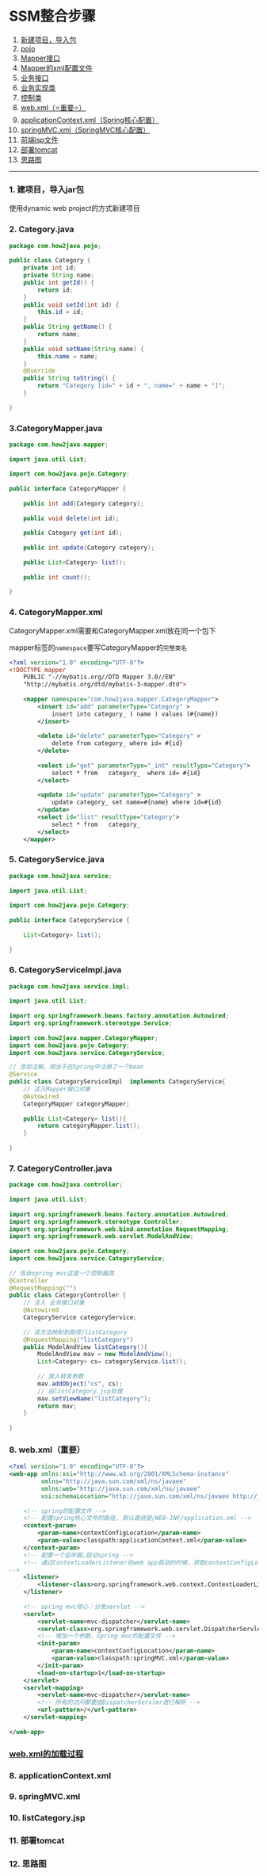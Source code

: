 SSM整合步骤
===

1. [新建项目，导入包](#1)
2. [pojo](#2)
3. [Mapper接口](#3)
4. [Mapper的xml配置文件](#4)
5. [业务接口](#5)
6. [业务实现类](#6)
7. [控制类](#7)
8. [web.xml（:star:重要:star:）](#8)
9. [applicationContext.xml（Spring核心配置）](#9)
10. [springMVC.xml（SpringMVC核心配置）](#10)
11. [前端jsp文件](#11)
12. [部署tomcat](#12)
13. [思路图](#13)



---

<h3 id="1">1. 建项目，导入jar包</h3>

使用dynamic web project的方式新建项目

<h3 id="2">2. Category.java</h3>

```java
package com.how2java.pojo;
 
public class Category {
    private int id;
    private String name;
    public int getId() {
        return id;
    }
    public void setId(int id) {
        this.id = id;
    }
    public String getName() {
        return name;
    }
    public void setName(String name) {
        this.name = name;
    }
    @Override
    public String toString() {
        return "Category [id=" + id + ", name=" + name + "]";
    }
     
}
```



<h3 id="3">3.CategoryMapper.java</h3>

```java
package com.how2java.mapper;
  
import java.util.List;
 
import com.how2java.pojo.Category;
  
public interface CategoryMapper {
  
    public int add(Category category); 
        
    public void delete(int id); 
        
    public Category get(int id); 
      
    public int update(Category category);  
        
    public List<Category> list();
     
    public int count(); 
     
}
```



<h3 id="4">4. CategoryMapper.xml</h3>

CategoryMapper.xml需要和CategoryMapper.xml放在同一个包下

mapper标签的`namespace`要写CategoryMapper的`完整类名`

```xml
<?xml version="1.0" encoding="UTF-8"?>
<!DOCTYPE mapper
    PUBLIC "-//mybatis.org//DTD Mapper 3.0//EN"
    "http://mybatis.org/dtd/mybatis-3-mapper.dtd">
 
    <mapper namespace="com.how2java.mapper.CategoryMapper">
        <insert id="add" parameterType="Category" >
            insert into category_ ( name ) values (#{name})   
        </insert>
         
        <delete id="delete" parameterType="Category" >
            delete from category_ where id= #{id}  
        </delete>
         
        <select id="get" parameterType="_int" resultType="Category">
            select * from   category_  where id= #{id}   
        </select>
 
        <update id="update" parameterType="Category" >
            update category_ set name=#{name} where id=#{id}   
        </update>
        <select id="list" resultType="Category">
            select * from   category_     
        </select>    
    </mapper>
```



<h3 id=5>5. CategoryService.java</h3>

```java
package com.how2java.service;
 
import java.util.List;
 
import com.how2java.pojo.Category;
 
public interface CategoryService {
 
    List<Category> list();
 
}
```



<h3 id="6">6. CategoryServiceImpl.java</h3>

```java
package com.how2java.service.impl;
 
import java.util.List;
 
import org.springframework.beans.factory.annotation.Autowired;
import org.springframework.stereotype.Service;
 
import com.how2java.mapper.CategoryMapper;
import com.how2java.pojo.Category;
import com.how2java.service.CategoryService;

// 添加注解，相当于在Spring中注册了一个bean
@Service
public class CategoryServiceImpl  implements CategoryService{
    // 注入Mapper接口对象
    @Autowired
    CategoryMapper categoryMapper;
     
    public List<Category> list(){
        return categoryMapper.list();
    }
 
}
```



<h3 id="7">7. CategoryController.java</h3>

```java
package com.how2java.controller;
 
import java.util.List;
 
import org.springframework.beans.factory.annotation.Autowired;
import org.springframework.stereotype.Controller;
import org.springframework.web.bind.annotation.RequestMapping;
import org.springframework.web.servlet.ModelAndView;
 
import com.how2java.pojo.Category;
import com.how2java.service.CategoryService;
 
// 告诉spring mvc这是一个控制器类
@Controller
@RequestMapping("")
public class CategoryController {
    // 注入 业务接口对象
    @Autowired
    CategoryService categoryService;
 
    // 该方法映射到路径/listCategory
    @RequestMapping("listCategory")
    public ModelAndView listCategory(){
        ModelAndView mav = new ModelAndView();
        List<Category> cs= categoryService.list();
         
        // 放入转发参数
        mav.addObject("cs", cs);
        // 由listCategory.jsp处理
        mav.setViewName("listCategory");
        return mav;
    }
 
}
```



<h3 id="8">8. web.xml（重要）</h3>



```xml
<?xml version="1.0" encoding="UTF-8"?>
<web-app xmlns:xsi="http://www.w3.org/2001/XMLSchema-instance"
         xmlns="http://java.sun.com/xml/ns/javaee"
         xmlns:web="http://java.sun.com/xml/ns/javaee"
         xsi:schemaLocation="http://java.sun.com/xml/ns/javaee http://java.sun.com/xml/ns/javaee/web-app_2_5.xsd" version="2.5">
     
    <!-- spring的配置文件 -->
    <!-- 配置spring核心文件的路径, 默认路径是/WEB-INF/application.xml -->
    <context-param>
        <param-name>contextConfigLocation</param-name>
        <param-value>classpath:applicationContext.xml</param-value>
    </context-param>
    <!-- 配置一个监听器,启动spring -->
    <!-- 通过ContextLoaderListener在web app启动的时候，获取contextConfigLocation配置文件的文件名applicationContext.xml，并进行Spring相关初始化工作
-->
    <listener>
        <listener-class>org.springframework.web.context.ContextLoaderListener</listener-class>
    </listener>
     
    <!-- spring mvc核心：分发servlet -->
    <servlet>
        <servlet-name>mvc-dispatcher</servlet-name>
        <servlet-class>org.springframework.web.servlet.DispatcherServlet</servlet-class>
        <!-- 增加一个参数，spring mvc的配置文件 -->
        <init-param>
            <param-name>contextConfigLocation</param-name>
            <param-value>classpath:springMVC.xml</param-value>
        </init-param>
        <load-on-startup>1</load-on-startup>
    </servlet>
    <servlet-mapping>
        <servlet-name>mvc-dispatcher</servlet-name>
        <!-- 所有的访问都要由DispatcherServler进行解析 -->
        <url-pattern>/</url-pattern>
    </servlet-mapping>
     
</web-app>
```

<h3><a href="./web.xml的加载过程">web.xml的加载过程</a></h3>



<h3 id="8">8. applicationContext.xml</h3>



<h3 id="9">9. springMVC.xml</h3>



<h3 id="10">10. listCategory.jsp</h3>



<h3 id="11">11. 部署tomcat</h3>



<h3 id="12">12. 思路图</h3>

